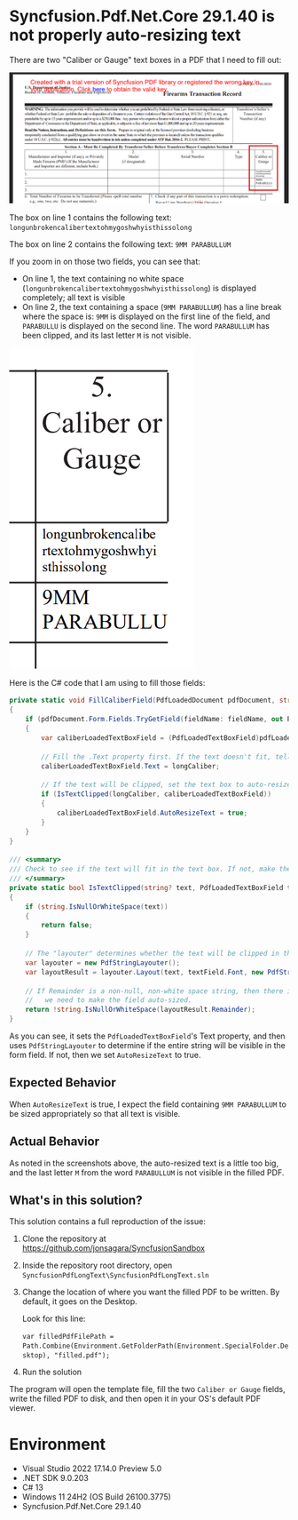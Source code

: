 # Syncfusion.Pdf.Net.Core 29.1.40 is not properly auto-resizing text

There are two "Caliber or Gauge" text boxes in a PDF that I need to fill out:

![Screenshot of government form with the two Caliber or Gauge fields highlighted in red](./docs/images/TopOfPDF.png)

The box on line 1 contains the following text: `longunbrokencalibertextohmygoshwhyisthissolong`

The box on line 2 contains the following text: `9MM PARABULLUM`

If you zoom in on those two fields, you can see that:

- On line 1, the text containing no white space (`longunbrokencalibertextohmygoshwhyisthissolong`) is displayed completely; all text is visible
- On line 2, the text containing a space (`9MM PARABULLUM`) has a line break where the space is: `9MM` is displayed on the first line of the field, and `PARABULLU` is displayed on the second line. The word `PARABULLUM` has been clipped, and its last letter `M` is not visible.

![Closeup screenshot of the two filled Caliber or Gauge fields](./docs/images/CaliberGaugeCloseUp.png)

Here is the C# code that I am using to fill those fields:

```csharp
private static void FillCaliberField(PdfLoadedDocument pdfDocument, string fieldName, string longCaliber)
{
    if (pdfDocument.Form.Fields.TryGetField(fieldName: fieldName, out PdfLoadedField pdfLoadedField1))
    {
        var caliberLoadedTextBoxField = (PdfLoadedTextBoxField)pdfLoadedField1;

        // Fill the .Text property first. If the text doesn't fit, tell Syncfusion to auto-resize the text to fit.
        caliberLoadedTextBoxField.Text = longCaliber;

        // If the text will be clipped, set the text box to auto-resize the text so that it fits.
        if (IsTextClipped(longCaliber, caliberLoadedTextBoxField))
        {
            caliberLoadedTextBoxField.AutoResizeText = true;
        }
    }
}

/// <summary>
/// Check to see if the text will fit in the text box. If not, make the text box an auto-size field.
/// </summary>
private static bool IsTextClipped(string? text, PdfLoadedTextBoxField textField)
{
    if (string.IsNullOrWhiteSpace(text))
    {
        return false;
    }

    // The "layouter" determines whether the text will be clipped in the given textbox.
    var layouter = new PdfStringLayouter();
    var layoutResult = layouter.Layout(text, textField.Font, new PdfStringFormat(textField.TextAlignment), new SizeF(textField.Bounds.Width, textField.Bounds.Height));

    // If Remainder is a non-null, non-white space string, then there is clipped text, and
    //   we need to make the field auto-sized.
    return !string.IsNullOrWhiteSpace(layoutResult.Remainder);
}
```

As you can see, it sets the `PdfLoadedTextBoxField`'s Text property, and then uses `PdfStringLayouter` to determine if the entire string will be visible in the form field. If not, then we set `AutoResizeText` to true.

## Expected Behavior

When `AutoResizeText` is true, I expect the field containing `9MM PARABULLUM` to be sized appropriately so that all text is visible.

## Actual Behavior

As noted in the screenshots above, the auto-resized text is a little too big, and the last letter `M` from the word `PARABULLUM` is not visible in the filled PDF.

## What's in this solution?

This solution contains a full reproduction of the issue:

1. Clone the repository at https://github.com/jonsagara/SyncfusionSandbox
1. Inside the repository root directory, open `SyncfusionPdfLongText\SyncfusionPdfLongText.sln`
1. Change the location of where you want the filled PDF to be written. By default, it goes on the Desktop.
   
   Look for this line:

   `var filledPdfFilePath = Path.Combine(Environment.GetFolderPath(Environment.SpecialFolder.Desktop), "filled.pdf");`
1. Run the solution

The program will open the template file, fill the two `Caliber or Gauge` fields, write the filled PDF to disk, and then open it in your OS's default PDF viewer.


# Environment

- Visual Studio 2022 17.14.0 Preview 5.0
- .NET SDK 9.0.203
- C# 13
- Windows 11 24H2 (OS Build 26100.3775)
- Syncfusion.Pdf.Net.Core 29.1.40
